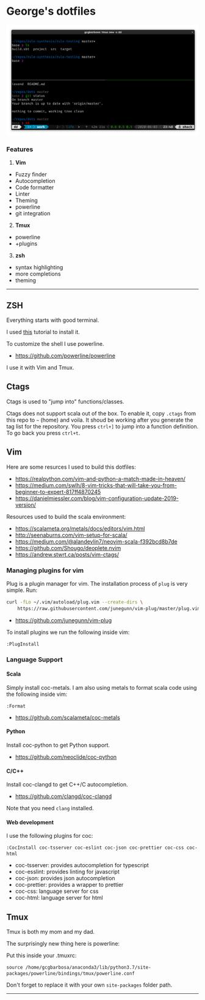 # George's dotfiles

![image](docs/current.png)

### Features

1. **Vim**
- Fuzzy finder
- Autocompletion
- Code formatter
- Linter
- Theming
- powerline
- git integration

2. **Tmux**
- powerline
- +plugins

3. **zsh**
- syntax highlighting
- more completions
- theming

______

## ZSH 

Everything starts with good terminal.

I used [this](https://github.com/ohmyzsh/ohmyzsh/wiki/Installing-ZSH) tutorial to install it.

To customize the shell I use powerline.

- https://github.com/powerline/powerline

I use it with Vim and Tmux.

## Ctags

Ctags is used to "jump into" functions/classes.

Ctags does not support scala out of the box.
To enable it,
copy `.ctags` from this repo to `~` (home) and voila.
It shoud be working after you generate the tag list for the repository.
You press `ctrl+]` to jump into a function definition.
To go back you press `ctrl+t`.

## Vim

Here are some resurces I used to build this dotfiles:

- https://realpython.com/vim-and-python-a-match-made-in-heaven/
- https://medium.com/swlh/8-vim-tricks-that-will-take-you-from-beginner-to-expert-817ff4870245
- https://danielmiessler.com/blog/vim-configuration-update-2019-version/

Resources used to build the scala environment:

- https://scalameta.org/metals/docs/editors/vim.html
- http://seenaburns.com/vim-setup-for-scala/
- https://medium.com/@alandevlin7/neovim-scala-f392bcd8b7de
- https://github.com/Shougo/deoplete.nvim
- https://andrew.stwrt.ca/posts/vim-ctags/

### Managing plugins for vim

Plug is a plugin manager for vim.
The installation process of `plug` is very simple. Run:

```bash
curl -fLo ~/.vim/autoload/plug.vim --create-dirs \
    https://raw.githubusercontent.com/junegunn/vim-plug/master/plug.vim
```

- https://github.com/junegunn/vim-plug

To install plugins we run the following inside vim:

```
:PlugInstall
```

### Language Support

#### Scala

Simply install coc-metals.
I am also using metals to format scala code using the following inside vim:

```
:Format
```

- https://github.com/scalameta/coc-metals

#### Python

Install coc-python to get Python support.

- https://github.com/neoclide/coc-python

#### C/C++

Install coc-clangd to get C++/C autocompletion.

- https://github.com/clangd/coc-clangd

Note that you need `clang` installed.

#### Web development

I use the following plugins for coc:

```
:CocInstall coc-tsserver coc-eslint coc-json coc-prettier coc-css coc-html
```

- coc-tsserver: provides autocompletion for typescript
- coc-esslint: provides linting for javascript
- coc-json: provides json autocompletion
- coc-prettier: provides a wrapper to prettier
- coc-css: language server for css
- coc-html: language server for html

## Tmux

Tmux is both my mom and my dad.

The surprisingly new thing here is powerline:

Put this inside your .tmuxrc:

```
source /home/gcgbarbosa/anaconda3/lib/python3.7/site-packages/powerline/bindings/tmux/powerline.conf
```

Don't forget to replace it with your own `site-packages` folder path.

______
